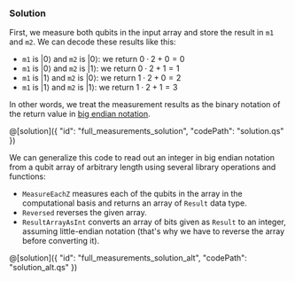 ### Solution

First, we measure both qubits in the input array and store the result in `m1` and `m2`. We can decode these results like this:  
- `m1` is $|0\rangle$ and `m2` is $|0\rangle$: we return $0\cdot2+0 = 0$
- `m1` is $|0\rangle$ and `m2` is $|1\rangle$: we return $0\cdot2+1 = 1$
- `m1` is $|1\rangle$ and `m2` is $|0\rangle$: we return $1\cdot2+0 = 2$
- `m1` is $|1\rangle$ and `m2` is $|1\rangle$: we return $1\cdot2+1 = 3$

In other words, we treat the measurement results as the binary notation of the return value in [big endian notation](../MultiQubitSystems/MultiQubitSystems.ipynb#Endianness).

@[solution]({
"id": "full_measurements_solution",
"codePath": "solution.qs"
})

We can generalize this code to read out an integer in big endian notation from a qubit array of arbitrary length using several library operations and functions:

* `MeasureEachZ` measures each of the qubits in the array in the computational basis and returns an array of `Result` data type.
* `Reversed` reverses the given array.
* `ResultArrayAsInt` converts an array of bits given as `Result` to an integer, assuming little-endian notation (that's why we have to reverse the array before converting it).

@[solution]({
"id": "full_measurements_solution_alt",
"codePath": "solution_alt.qs"
})
